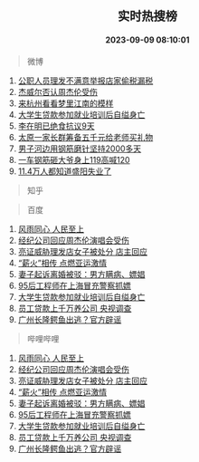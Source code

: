 <div align="center"><h2>实时热搜榜</h2><h4>2023-09-09 08:10:01</h4></div>

> 微博  

1. [公职人员理发不满意举报店家偷税漏税](https://s.weibo.com/weibo?q=%23%E5%85%AC%E8%81%8C%E4%BA%BA%E5%91%98%E7%90%86%E5%8F%91%E4%B8%8D%E6%BB%A1%E6%84%8F%E4%B8%BE%E6%8A%A5%E5%BA%97%E5%AE%B6%E5%81%B7%E7%A8%8E%E6%BC%8F%E7%A8%8E%23&t=31&band_rank=1&Refer=top)<br />
2. [杰威尔否认周杰伦受伤](https://s.weibo.com/weibo?q=%23%E6%9D%B0%E5%A8%81%E5%B0%94%E5%90%A6%E8%AE%A4%E5%91%A8%E6%9D%B0%E4%BC%A6%E5%8F%97%E4%BC%A4%23&t=31&band_rank=2&Refer=top)<br />
3. [来杭州看看梦里江南的模样](https://s.weibo.com/weibo?q=%23%E6%9D%A5%E6%9D%AD%E5%B7%9E%E7%9C%8B%E7%9C%8B%E6%A2%A6%E9%87%8C%E6%B1%9F%E5%8D%97%E7%9A%84%E6%A8%A1%E6%A0%B7%23&t=31&band_rank=3&Refer=top)<br />
4. [大学生贷款参加就业培训后自缢身亡](https://s.weibo.com/weibo?q=%23%E5%A4%A7%E5%AD%A6%E7%94%9F%E8%B4%B7%E6%AC%BE%E5%8F%82%E5%8A%A0%E5%B0%B1%E4%B8%9A%E5%9F%B9%E8%AE%AD%E5%90%8E%E8%87%AA%E7%BC%A2%E8%BA%AB%E4%BA%A1%23&t=31&band_rank=4&Refer=top)<br />
5. [李在明已绝食抗议9天](https://s.weibo.com/weibo?q=%23%E6%9D%8E%E5%9C%A8%E6%98%8E%E5%B7%B2%E7%BB%9D%E9%A3%9F%E6%8A%97%E8%AE%AE9%E5%A4%A9%23&t=31&band_rank=5&Refer=top)<br />
6. [太原一家长群筹备五千元给老师买礼物](https://s.weibo.com/weibo?q=%23%E5%A4%AA%E5%8E%9F%E4%B8%80%E5%AE%B6%E9%95%BF%E7%BE%A4%E7%AD%B9%E5%A4%87%E4%BA%94%E5%8D%83%E5%85%83%E7%BB%99%E8%80%81%E5%B8%88%E4%B9%B0%E7%A4%BC%E7%89%A9%23&t=31&band_rank=6&Refer=top)<br />
7. [男子河边用钢筋磨针坚持2000多天](https://s.weibo.com/weibo?q=%23%E7%94%B7%E5%AD%90%E6%B2%B3%E8%BE%B9%E7%94%A8%E9%92%A2%E7%AD%8B%E7%A3%A8%E9%92%88%E5%9D%9A%E6%8C%812000%E5%A4%9A%E5%A4%A9%23&t=31&band_rank=7&Refer=top)<br />
8. [一车钢筋砸大爷身上119高喊120](https://s.weibo.com/weibo?q=%23%E4%B8%80%E8%BD%A6%E9%92%A2%E7%AD%8B%E7%A0%B8%E5%A4%A7%E7%88%B7%E8%BA%AB%E4%B8%8A119%E9%AB%98%E5%96%8A120%23&t=31&band_rank=8&Refer=top)<br />
9. [11.4万人都知道盛阳失业了](https://s.weibo.com/weibo?q=%2311.4%E4%B8%87%E4%BA%BA%E9%83%BD%E7%9F%A5%E9%81%93%E7%9B%9B%E9%98%B3%E5%A4%B1%E4%B8%9A%E4%BA%86%23&t=31&band_rank=9&Refer=top)<br />

> 知乎  


> 百度  

1. [风雨同心 人民至上](https://www.baidu.com/s?wd=%E9%A3%8E%E9%9B%A8%E5%90%8C%E5%BF%83+%E4%BA%BA%E6%B0%91%E8%87%B3%E4%B8%8A&sa=fyb_news&rsv_dl=fyb_news)<br />
2. [经纪公司回应周杰伦演唱会受伤](https://www.baidu.com/s?wd=%E7%BB%8F%E7%BA%AA%E5%85%AC%E5%8F%B8%E5%9B%9E%E5%BA%94%E5%91%A8%E6%9D%B0%E4%BC%A6%E6%BC%94%E5%94%B1%E4%BC%9A%E5%8F%97%E4%BC%A4&sa=fyb_news&rsv_dl=fyb_news)<br />
3. [亮证威胁理发店女子被处分 店主回应](https://www.baidu.com/s?wd=%E4%BA%AE%E8%AF%81%E5%A8%81%E8%83%81%E7%90%86%E5%8F%91%E5%BA%97%E5%A5%B3%E5%AD%90%E8%A2%AB%E5%A4%84%E5%88%86+%E5%BA%97%E4%B8%BB%E5%9B%9E%E5%BA%94&sa=fyb_news&rsv_dl=fyb_news)<br />
4. [“薪火”相传 点燃亚运激情](https://www.baidu.com/s?wd=%E2%80%9C%E8%96%AA%E7%81%AB%E2%80%9D%E7%9B%B8%E4%BC%A0+%E7%82%B9%E7%87%83%E4%BA%9A%E8%BF%90%E6%BF%80%E6%83%85&sa=fyb_news&rsv_dl=fyb_news)<br />
5. [妻子起诉离婚被驳：男方瞒病、嫖娼](https://www.baidu.com/s?wd=%E5%A6%BB%E5%AD%90%E8%B5%B7%E8%AF%89%E7%A6%BB%E5%A9%9A%E8%A2%AB%E9%A9%B3%EF%BC%9A%E7%94%B7%E6%96%B9%E7%9E%92%E7%97%85%E3%80%81%E5%AB%96%E5%A8%BC&sa=fyb_news&rsv_dl=fyb_news)<br />
6. [95后工程师在上海冒充警察抓嫖](https://www.baidu.com/s?wd=95%E5%90%8E%E5%B7%A5%E7%A8%8B%E5%B8%88%E5%9C%A8%E4%B8%8A%E6%B5%B7%E5%86%92%E5%85%85%E8%AD%A6%E5%AF%9F%E6%8A%93%E5%AB%96&sa=fyb_news&rsv_dl=fyb_news)<br />
7. [大学生贷款参加就业培训后自缢身亡](https://www.baidu.com/s?wd=%E5%A4%A7%E5%AD%A6%E7%94%9F%E8%B4%B7%E6%AC%BE%E5%8F%82%E5%8A%A0%E5%B0%B1%E4%B8%9A%E5%9F%B9%E8%AE%AD%E5%90%8E%E8%87%AA%E7%BC%A2%E8%BA%AB%E4%BA%A1&sa=fyb_news&rsv_dl=fyb_news)<br />
8. [员工贷款上千万养公司 央视调查](https://www.baidu.com/s?wd=%E5%91%98%E5%B7%A5%E8%B4%B7%E6%AC%BE%E4%B8%8A%E5%8D%83%E4%B8%87%E5%85%BB%E5%85%AC%E5%8F%B8+%E5%A4%AE%E8%A7%86%E8%B0%83%E6%9F%A5&sa=fyb_news&rsv_dl=fyb_news)<br />
9. [广州长隆鳄鱼出逃？官方辟谣](https://www.baidu.com/s?wd=%E5%B9%BF%E5%B7%9E%E9%95%BF%E9%9A%86%E9%B3%84%E9%B1%BC%E5%87%BA%E9%80%83%EF%BC%9F%E5%AE%98%E6%96%B9%E8%BE%9F%E8%B0%A3&sa=fyb_news&rsv_dl=fyb_news)<br />

> 哔哩哔哩  

1. [风雨同心 人民至上](https://www.baidu.com/s?wd=%E9%A3%8E%E9%9B%A8%E5%90%8C%E5%BF%83+%E4%BA%BA%E6%B0%91%E8%87%B3%E4%B8%8A&sa=fyb_news&rsv_dl=fyb_news)<br />
2. [经纪公司回应周杰伦演唱会受伤](https://www.baidu.com/s?wd=%E7%BB%8F%E7%BA%AA%E5%85%AC%E5%8F%B8%E5%9B%9E%E5%BA%94%E5%91%A8%E6%9D%B0%E4%BC%A6%E6%BC%94%E5%94%B1%E4%BC%9A%E5%8F%97%E4%BC%A4&sa=fyb_news&rsv_dl=fyb_news)<br />
3. [亮证威胁理发店女子被处分 店主回应](https://www.baidu.com/s?wd=%E4%BA%AE%E8%AF%81%E5%A8%81%E8%83%81%E7%90%86%E5%8F%91%E5%BA%97%E5%A5%B3%E5%AD%90%E8%A2%AB%E5%A4%84%E5%88%86+%E5%BA%97%E4%B8%BB%E5%9B%9E%E5%BA%94&sa=fyb_news&rsv_dl=fyb_news)<br />
4. [“薪火”相传 点燃亚运激情](https://www.baidu.com/s?wd=%E2%80%9C%E8%96%AA%E7%81%AB%E2%80%9D%E7%9B%B8%E4%BC%A0+%E7%82%B9%E7%87%83%E4%BA%9A%E8%BF%90%E6%BF%80%E6%83%85&sa=fyb_news&rsv_dl=fyb_news)<br />
5. [妻子起诉离婚被驳：男方瞒病、嫖娼](https://www.baidu.com/s?wd=%E5%A6%BB%E5%AD%90%E8%B5%B7%E8%AF%89%E7%A6%BB%E5%A9%9A%E8%A2%AB%E9%A9%B3%EF%BC%9A%E7%94%B7%E6%96%B9%E7%9E%92%E7%97%85%E3%80%81%E5%AB%96%E5%A8%BC&sa=fyb_news&rsv_dl=fyb_news)<br />
6. [95后工程师在上海冒充警察抓嫖](https://www.baidu.com/s?wd=95%E5%90%8E%E5%B7%A5%E7%A8%8B%E5%B8%88%E5%9C%A8%E4%B8%8A%E6%B5%B7%E5%86%92%E5%85%85%E8%AD%A6%E5%AF%9F%E6%8A%93%E5%AB%96&sa=fyb_news&rsv_dl=fyb_news)<br />
7. [大学生贷款参加就业培训后自缢身亡](https://www.baidu.com/s?wd=%E5%A4%A7%E5%AD%A6%E7%94%9F%E8%B4%B7%E6%AC%BE%E5%8F%82%E5%8A%A0%E5%B0%B1%E4%B8%9A%E5%9F%B9%E8%AE%AD%E5%90%8E%E8%87%AA%E7%BC%A2%E8%BA%AB%E4%BA%A1&sa=fyb_news&rsv_dl=fyb_news)<br />
8. [员工贷款上千万养公司 央视调查](https://www.baidu.com/s?wd=%E5%91%98%E5%B7%A5%E8%B4%B7%E6%AC%BE%E4%B8%8A%E5%8D%83%E4%B8%87%E5%85%BB%E5%85%AC%E5%8F%B8+%E5%A4%AE%E8%A7%86%E8%B0%83%E6%9F%A5&sa=fyb_news&rsv_dl=fyb_news)<br />
9. [广州长隆鳄鱼出逃？官方辟谣](https://www.baidu.com/s?wd=%E5%B9%BF%E5%B7%9E%E9%95%BF%E9%9A%86%E9%B3%84%E9%B1%BC%E5%87%BA%E9%80%83%EF%BC%9F%E5%AE%98%E6%96%B9%E8%BE%9F%E8%B0%A3&sa=fyb_news&rsv_dl=fyb_news)<br />
